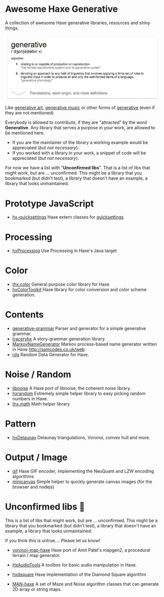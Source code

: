 # Awesome Haxe Generative
A collection of awesome Haxe generative libraries, resources and shiny things.


[![](img/generative.png)](https://en.wikipedia.org/wiki/Generative)


Like [generative art](https://en.wikipedia.org/wiki/Generative_art), [generative music](https://en.wikipedia.org/wiki/Generative_music) or other forms of [generative](https://en.wikipedia.org/wiki/Generative) (even if they are not mentioned)


Everybody is allowed to contribute, if they are "attracted" by the word **Generative**.
Any library that serves a purpose in your work, are allowed to be mentioned here.  

- If you are the maintainer of the library a working example would be appreciated (*but not necessary*).  
- If you worked with a library in your work, a snippet of code will be appreciated (*but not necessary*).  

For now we have a list with "**Unconfirmed libs**". That is a list of libs that might work, but are ... unconfirmed. This might be a library that you bookmarked (but didn't test), a library that doesn't have an example, a library that looks unmaintained.

# Prototype JavaScript

- [hx-quicksettings](https://github.com/markknol/hx-quicksettings) Haxe extern classes for [quicksettings](https://github.com/bit101/quicksettings)

# Processing 

- [hxProcessing](https://github.com/andyli/hxProcessing) Use Processing in Haxe's Java target

# Color

- [thx.color](https://github.com/fponticelli/thx.color) General purpose color library for Haxe
- [hxColorToolkit](https://github.com/andyli/hxColorToolkit) Haxe library for color conversion and color scheme generation.

# Contents

- [generative-grammar](https://github.com/anissen/generative-grammar) Parser and generator for a simple generative grammar. 
- [traceryhx](https://github.com/chiguire/traceryhx) A story-grammar generation library.
- [MarkovNameGenerator](https://github.com/Tw1ddle/MarkovNameGenerator) Markov process-based name generator written in Haxe <http://samcodes.co.uk/web>
- [rdg](https://github.com/fponticelli/rdg) Random Data Generator for Haxe.

# Noise / Random

- [libnoise](https://github.com/memilian/libnoise) A Haxe port of libnoise, the coherent noise library. 
- [hxrandom](https://github.com/jasononeil/hxrandom) Extremely simple helper library to easy picking random numbers in Haxe.
- [thx.math](https://github.com/fponticelli/thx.math) Math helper library.

# Pattern

- [hxDelaunay](https://github.com/azrafe7/hxDelaunay) Delaunay triangulations, Voronoi, convex hull and more. 

# Output / Image

 - [gif](https://github.com/snowkit/gif) Haxe GIF encoder, implementing the NeuQuant and LZW encoding algorithms
 - [minicanvas](https://github.com/fponticelli/minicanvas) Simple helper to quickly generate canvas images (for the browser and nodejs)


# Unconfirmed libs 🤔

This is a list of libs that might work, but are ... unconfirmed. This might be a library that you bookmarked (but didn't test), a library that doesn't have an example, a library that looks unmaintained.

If you think this is untrue.... Please let us know!


 - [voronoi-map-haxe](https://github.com/rjanicek/voronoi-map-haxe) Haxe port of Amit Patel's mapgen2, a procedural terrain / map generator.
 - [HxAudioTools](https://github.com/cambiata/HxAudioTools) A toolbox for basic audio manipulation in Haxe.
 - [hxdsquare](https://github.com/degrav/hxdsquare) Haxe implementation of the Diamond Square algorithm

 - [MAN-haxe](https://github.com/gamepopper/MAN-Haxe) A set of Maze and Noise algorithm classes that can generate 2D array or string maps.

